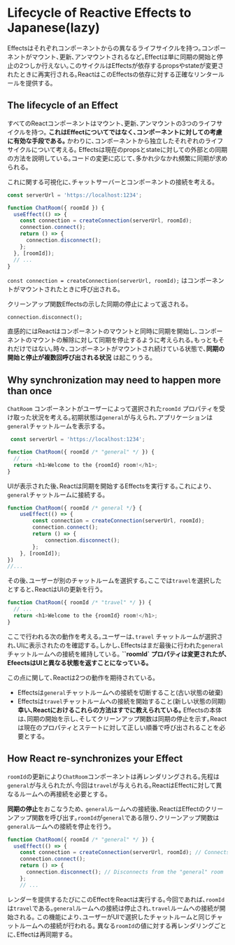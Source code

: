 # Lifecycle of Reactive Effects to Japanese(lazy)

 Effectsはそれぞれコンポーネントからの異なるライフサイクルを持つ｡コンポーネントがマウント､更新､アンマウントされるなど｡Effectは単に同期の開始と停止の2つしか行えない｡このサイクルはEffectsが依存するpropsやstateが変更されたときに再実行される｡ReactはこのEffectsの依存に対する正確なリンタールールを提供する｡

## The lifecycle of an Effect

 すべてのReactコンポーネントはマウント､更新､アンマウントの3つのライフサイクルを持つ｡
 **これはEffectについてではなく､コンポーネントに対しての考慮に有効な手段である｡** かわりに､コンポーネントから独立したそれぞれのライフサイクルについて考える｡
 Effectsは現在のpropsとstateに対しての外部との同期の方法を説明している｡コードの変更に応じて､多かれ少なかれ頻繁に同期が求められる｡

 これに関する可視化に､チャットサーバーとコンポーネントの接続を考える｡

```js
const serverUrl = 'https://localhost:1234';

function ChatRoom({ roomId }) {
  useEffect(() => {
    const connection = createConnection(serverUrl, roomId);
    connection.connect();
    return () => {
      connection.disconnect();
    };
  }, [roomId]);
  // ...
}
```

 `const connection = createConnection(serverUrl, roomId);` はコンポーネントがマウントされたときに呼び出される｡

 クリーンアップ関数Effectsの示した同期の停止によって返される｡

`connection.disconnect();`

 直感的にはReactはコンポーネントのマウントと同時に同期を開始し､コンポーネントのマウントの解除に対して同期を停止するように考えられる｡もっともそれだけではない｡時々､コンポーネントがマウントされ続けている状態で､**同期の開始と停止が複数回呼び出される状況** は起こりうる｡

## Why synchronization may need to happen more than once

 `ChatRoom` コンポーネントがユーザーによって選択された`roomId` プロパティを受け取った状況を考える｡初期状態は`general`が与えられ､アプリケーションは`general`チャットルームを表示する｡
    
```js
 const serverUrl = 'https://localhost:1234';

function ChatRoom({ roomId /* "general" */ }) {
  // ...
  return <h1>Welcome to the {roomId} room!</h1>;
}
```

 UIが表示された後､Reactは同期を開始するEffectsを実行する｡これにより､`general`チャットルームに接続する｡

```js
function ChatRoom({ roomId /* general */} {
    useEffect(() => {
        const connection = createConnection(serverUrl, roomId);
        connection.connect();
        return () => {
            connection.disconnect();
        };
    }, [roomId]);
})
//...
```

 その後､ユーザーが別のチャットルームを選択する｡ここでは`travel`を選択したとすると､ReactはUIの更新を行う｡

```js
function ChatRoom({ roomId /* "travel" */ }) {
  // ...
  return <h1>Welcome to the {roomId} room!</h1>;
}
```

 ここで行われる次の動作を考える｡ユーザーは､`travel` チャットルームが選択され､UIに表示されたのを確認する｡しかし､Effectsはまだ最後に行われた`general` チャットルームへの接続を維持している｡ **``roomId` プロパティは変更されたが､EfeectsはUIと異なる状態を返すことになっている｡**

 この点に関して､Reactは2つの動作を期待されている｡
  - Effectsは`general`チャットルームへの接続を切断すること(古い状態の破棄)
  - Effectsは`travel`チャットルームへの接続を開始すること(新しい状態の同期)
 **幸い､Reactにおけるこれらの方法はすでに教えられている｡** Effectsの本体は､同期の開始を示し､そしてクリーンアップ関数は同期の停止を示す｡Reactは現在のプロパティとステートに対して正しい順番で呼び出されることを必要とする｡

 ## How React re-synchronizes your Effect

 `roomId`の更新により`ChatRoom`コンポーネントは再レンダリングされる｡先程は`general`が与えられたが､今回は`travel`が与えられる｡ReactはEffectに対して異なるルームへの再接続を必要とする｡

  **同期の停止**をおこなうため､ `general`ルームへの接続後､ReactはEffectのクリーンアップ関数を呼び出す｡`roomId`が`general`である限り､クリーンアップ関数は`general`ルームへの接続を停止を行う｡

```js
function ChatRoom({ roomId /* "general" */ }) {
  useEffect(() => {
    const connection = createConnection(serverUrl, roomId); // Connects to the "general" room
    connection.connect();
    return () => {
      connection.disconnect(); // Disconnects from the "general" room
    };
    // ...
```

 レンダーを提供するたびにこのEffectをReactは実行する｡今回であれば､`roomId`は`travel`である｡`general`ルームへの接続は停止され､`travel`ルームへの接続が開始される｡
 この機能により､ユーザーがUIで選択したチャットルームと同じチャットルームへの接続が行われる｡
 異なる`roomId`の値に対する再レンダリングごとに､Effectは再同期する｡

